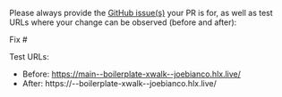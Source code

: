 Please always provide the [GitHub issue(s)](../issues) your PR is for, as well as test URLs where your change can be observed (before and after):

Fix #<gh-issue-id>

Test URLs:
- Before: https://main--boilerplate-xwalk--joebianco.hlx.live/
- After: https://<branch>--boilerplate-xwalk--joebianco.hlx.live/
